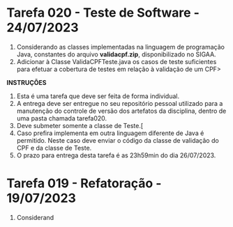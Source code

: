 # Tarefa 020 - Teste de Software - 24/07/2023

1. Considerando as classes implementadas na linguagem de programação Java, constantes do arquivo **validacpf.zip**, disponibilizado no SIGAA.
2. Adicionar à Classe ValidaCPFTeste.java os casos de teste suficientes para efetuar a cobertura de testes em relação à validação de um CPF>

**INSTRUÇÕES**
1. Esta é uma tarefa que deve ser feita de forma individual.
2. A entrega deve ser entregue no seu repositório pessoal utilizado para a manutenção do controle de versão dos artefatos da disciplina, dentro de uma pasta chamada tarefa020.
3. Deve submeter somente a classe de Teste.[
4. Caso prefira implementa em outra linguagem diferente de Java é permitido. Neste caso deve enviar o código da classe de validação do CPF e da classe de Teste.
5. O prazo para entrega desta tarefa é as 23h59min do dia 26/07/2023.
# Tarefa 019 - Refatoração - 19/07/2023

1. Considerand